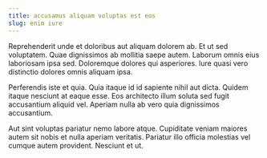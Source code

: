 ```yaml
---
title: accusamus aliquam voluptas est eos
slug: enim iure
---
```


Reprehenderit unde et doloribus aut aliquam dolorem ab. Et ut sed voluptatem. Quae dignissimos ab mollitia saepe autem. Laborum omnis eius laboriosam ipsa sed. Doloremque dolores qui asperiores. Iure quasi vero distinctio dolores omnis aliquam ipsa.

Perferendis iste et quia. Quia itaque id id sapiente nihil aut dicta. Quidem itaque nesciunt at eaque esse. Eos architecto illum soluta sed fugit accusantium aliquid vel. Aperiam nulla ab vero quia dignissimos accusantium.

Aut sint voluptas pariatur nemo labore atque. Cupiditate veniam maiores autem sit nobis et nulla aperiam veritatis. Pariatur illo officia molestias vel cumque autem provident. Nesciunt et ut.
